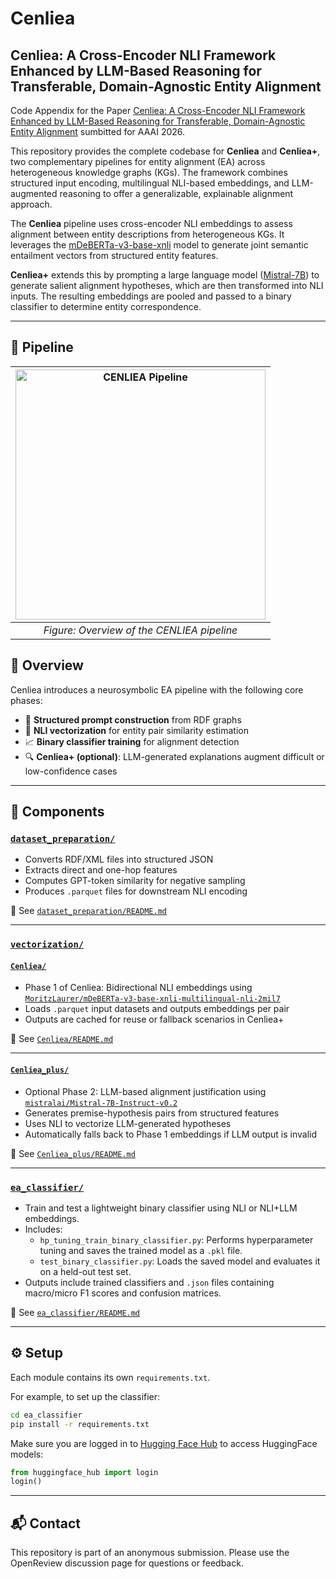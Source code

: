 # Cenliea

## Cenliea: A Cross-Encoder NLI Framework Enhanced by LLM-Based Reasoning for Transferable, Domain-Agnostic Entity Alignment

Code Appendix for the Paper [Cenliea: A Cross-Encoder NLI Framework Enhanced by LLM-Based Reasoning for Transferable, Domain-Agnostic Entity Alignment](https://openreview.net/forum?id=v4Fnw1oySH) sumbitted for AAAI 2026.

This repository provides the complete codebase for **Cenliea** and **Cenliea+**, two complementary pipelines for entity alignment (EA) across heterogeneous knowledge graphs (KGs). The framework combines structured input encoding, multilingual NLI-based embeddings, and LLM-augmented reasoning to offer a generalizable, explainable alignment approach.

The **Cenliea** pipeline uses cross-encoder NLI embeddings to assess alignment between entity descriptions from heterogeneous KGs. It leverages the [mDeBERTa-v3-base-xnli](https://huggingface.co/MoritzLaurer/mDeBERTa-v3-base-xnli-multilingual-nli-2mil7) model to generate joint semantic entailment vectors from structured entity features.

**Cenliea+** extends this by prompting a large language model ([Mistral-7B](https://huggingface.co/mistralai/Mistral-7B-Instruct-v0.2)) to generate salient alignment hypotheses, which are then transformed into NLI inputs. The resulting embeddings are pooled and passed to a binary classifier to determine entity correspondence. 

---

## 🧭 Pipeline

| <img src="assets/AAAI_Diagram.png" alt="CENLIEA Pipeline" width="400"/> |
|:--:|
| *Figure: Overview of the CENLIEA pipeline* |


## 📌 Overview

Cenliea introduces a neurosymbolic EA pipeline with the following core phases:
- 🧱 **Structured prompt construction** from RDF graphs
- 🧠 **NLI vectorization** for entity pair similarity estimation
- 📈 **Binary classifier training** for alignment detection
- 🔍 **Cenliea+ (optional)**: LLM-generated explanations augment difficult or low-confidence cases

---

## 🧱 Components

### [`dataset_preparation/`](./dataset_preparation)

- Converts RDF/XML files into structured JSON
- Extracts direct and one-hop features
- Computes GPT-token similarity for negative sampling
- Produces `.parquet` files for downstream NLI encoding

📖 See [`dataset_preparation/README.md`](./dataset_preparation/README.md)

---
### [`vectorization/`](./vectorization)

#### [`Cenliea/`](./vectorization/Cenliea)

- Phase 1 of Cenliea: Bidirectional NLI embeddings using [`MoritzLaurer/mDeBERTa-v3-base-xnli-multilingual-nli-2mil7`](https://huggingface.co/MoritzLaurer/mDeBERTa-v3-base-xnli-multilingual-nli-2mil7)
- Loads `.parquet` input datasets and outputs embeddings per pair
- Outputs are cached for reuse or fallback scenarios in Cenliea+

📖 See [`Cenliea/README.md`](./vectorization/Cenliea/README.md)

---

#### [`Cenliea_plus/`](./vectorization/Cenliea_plus)

- Optional Phase 2: LLM-based alignment justification using [`mistralai/Mistral-7B-Instruct-v0.2`](https://huggingface.co/mistralai/Mistral-7B-Instruct-v0.2)
- Generates premise-hypothesis pairs from structured features
- Uses NLI to vectorize LLM-generated hypotheses
- Automatically falls back to Phase 1 embeddings if LLM output is invalid

📖 See [`Cenliea_plus/README.md`](./vectorization/Cenliea_plus/README.md)

---

### [`ea_classifier/`](./ea_classifier)

- Train and test a lightweight binary classifier using NLI or NLI+LLM embeddings.
- Includes:
  - `hp_tuning_train_binary_classifier.py`: Performs hyperparameter tuning and saves the trained model as a `.pkl` file.
  - `test_binary_classifier.py`: Loads the saved model and evaluates it on a held-out test set.
- Outputs include trained classifiers and `.json` files containing macro/micro F1 scores and confusion matrices.

📖 See [`ea_classifier/README.md`](./ea_classifier/README.md)

---

## ⚙️ Setup

Each module contains its own `requirements.txt`.

For example, to set up the classifier:

```bash
cd ea_classifier
pip install -r requirements.txt
```

Make sure you are logged in to [Hugging Face Hub](https://huggingface.co/docs/huggingface_hub) to access HuggingFace models:

```python
from huggingface_hub import login
login()
```

---

## 📬 Contact

This repository is part of an anonymous submission. Please use the OpenReview discussion page for questions or feedback.
